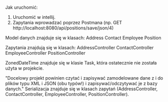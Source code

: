 Jak uruchomić:
1. Uruchomić w intellij.
2. Zapytania wprowadzać poprzez Postmana (np. GET	http://localhost:8080/api/positions/save/json/4)



Model danych znajduje się w klasach:
Address
Contact
Employee
Position

Zapytania znajdują się w klasach:
AddressController
ContactController
EmployeeController
PositionController

ZonedDateTime znajduje się w klasie Task, która ostatecznie nie została użyta w projekcie.


"Docelowy projekt powinien czytać i zapisywać zamodelowane dane z i do plików typu XML i JSON (obu typów!) i zapisywać/odczytywać je z bazy danych."
Serializacja znajduje się w klasach zapytań (AddressController, ContactController, EmployeeController, PositionController).
